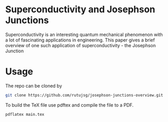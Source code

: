 # Superconductivity  and Josephson Junctions 
Superconductivity is an interesting quantum mechanical phenomenon with a lot of fascinating applications in engineering. This paper gives a brief overview of one such application of superconductivity - the Josephson Junction

# Usage
The repo can be cloned by 
```bash
git clone https://github.com/rutujsg/josephson-junctions-overview.git
```
To build the TeX file use pdftex and compile the file to a PDF.
```bash
pdflatex main.tex
```
